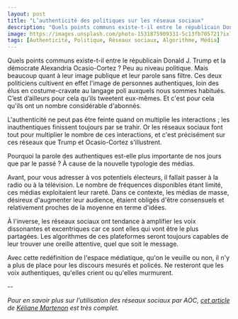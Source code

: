 ```yaml
---
layout: post
title: "L’authenticité des politiques sur les réseaux sociaux"
description: "Quels points communs existe-t-il entre le républicain Donald J. Trump et la démocrate Alexandria Ocasio-Cortez ? Peu au niveau politique. Mais beaucoup quant à leur image publique et leur parole sans filtre."
image: https://images.unsplash.com/photo-1531875909331-5c13fb705721?ixlib=rb-1.2.1&auto=format&fit=crop&w=2100&q=80
tags: [Authenticité, Politique, Réseaux sociaux, Algorithme, Média]
---
```


Quels points communs existe-t-il entre le républicain Donald J. Trump et la démocrate Alexandria Ocasio-Cortez ? Peu au niveau politique. Mais beaucoup quant à leur image publique et leur parole sans filtre. Ces deux politiciens cultivent en effet l'image de personnes authentiques, loin des élus en costume-cravate au langage poli auxquels nous sommes habitués. C’est d’ailleurs pour cela qu’ils tweetent eux-mêmes. Et c'est pour cela qu'ils ont un nombre considérable d'abonnés.

L'authenticité ne peut pas être feinte quand on multiplie les interactions ; les inauthentiques finissent toujours par se trahir. Or les réseaux sociaux font tout pour multiplier le nombre de ces interactions, et c'est précisément sur ces réseaux que Trump et Ocasio-Cortez s'illustrent.

Pourquoi la parole des authentiques est-elle plus importante de nos jours que par le passé ? À cause de la nouvelle typologie des médias.

Avant, pour vous adresser à vos potentiels électeurs, il fallait passer à la radio ou à la télévision. Le nombre de fréquences disponibles étant limité, ces médias exploitaient leur rareté. Dans ce contexte, les médias de masse, désireux d'augmenter leur audience, étaient obligés d'être consensuels et relativement proches de la moyenne en terme d'idées.

À l'inverse, les réseaux sociaux ont tendance à amplifier les voix dissonantes et excentriques car ce sont elles qui vont être le plus partagées. Les algorithmes de ces plateformes seront toujours capables de leur trouver une oreille attentive, quel que soit le message.

Avec cette redéfinition de l'espace médiatique, qu'on le veuille ou non, il n'y a plus de place pour les discours mesurés et policés. Ne resteront que les voix authentiques, qu'elles crient ou qu'elles murmurent.

--

*Pour en savoir plus sur l'utilisation des réseaux sociaux par AOC, [cet article](https://medium.com/@Kmartenon/sans-filtre-8ecddc9956b) de [Kéliane Martenon](https://twitter.com/KMartenon) est très complet.*
